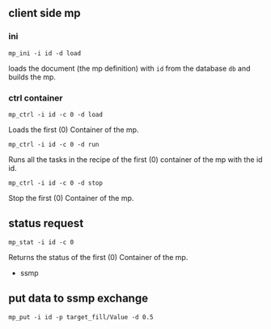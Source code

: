 ## client side mp

### ini

```
mp_ini -i id -d load
```
loads the document (the mp definition) with ```id``` from the
database ```db``` and builds the mp.


### ctrl container

```
mp_ctrl -i id -c 0 -d load
```

Loads the first (0) Container of the mp.


```
mp_ctrl -i id -c 0 -d run
```

Runs all the tasks in the recipe of the first (0) container of the mp with the id id.


```
mp_ctrl -i id -c 0 -d stop
```

Stop the first (0) Container of the mp.


## status request


```
mp_stat -i id -c 0 
```

Returns the status of the  first (0) Container of the mp.

- ssmp

## put data to ssmp exchange

```
mp_put -i id -p target_fill/Value -d 0.5 
```
